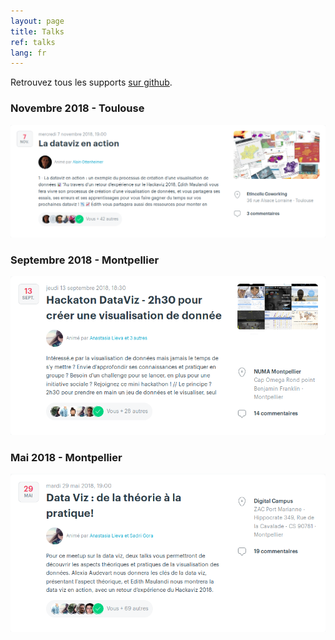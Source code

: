 ```yaml
---
layout: page
title: Talks
ref: talks
lang: fr
---
```


Retrouvez tous les supports
<a class="niceLink" href="https://github.com/emaulandi/talks" >sur github</a>.

### Novembre 2018 - Toulouse
[![Meetup](/img/meetup3.png)](https://www.meetup.com/fr-FR/Meetup-Visualisation-des-donnees-Toulouse/events/255945404/)

### Septembre 2018 - Montpellier
[![Meetup](/img/meetup2.png)](https://www.meetup.com/fr-FR/Big-Data-Science-Montpellier/events/250406203/)

### Mai 2018 - Montpellier
[![Meetup](/img/meetup1.png)](https://www.meetup.com/fr-FR/Big-Data-Science-Montpellier/events/254235809/)
